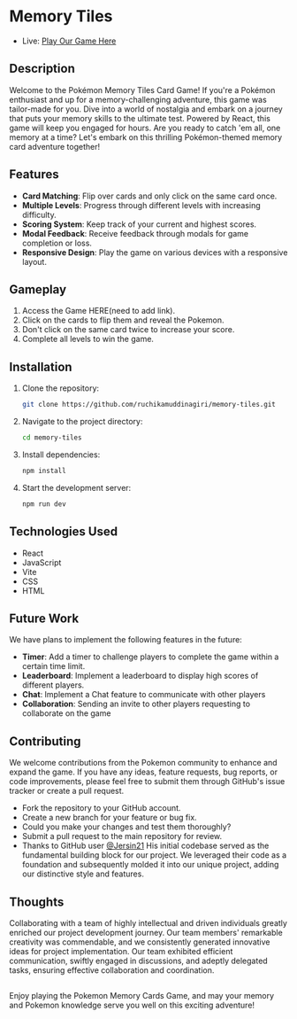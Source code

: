 # Memory Tiles
-   Live: [Play Our Game Here](https://pokemon-memory-tiles.netlify.app)

## Description

Welcome to the Pokémon Memory Tiles Card Game!
If you're a Pokémon enthusiast and up for a memory-challenging adventure, this game was tailor-made for you. Dive into a world of nostalgia and embark on a journey that puts your memory skills to the ultimate test. Powered by React, this game will keep you engaged for hours.
Are you ready to catch 'em all, one memory at a time? Let's embark on this thrilling Pokémon-themed memory card adventure together!

## Features

-   **Card Matching**: Flip over cards and only click on the same card once.
-   **Multiple Levels**: Progress through different levels with increasing difficulty.
-   **Scoring System**: Keep track of your current and highest scores.
-   **Modal Feedback**: Receive feedback through modals for game completion or loss.
-   **Responsive Design**: Play the game on various devices with a responsive layout.
## Gameplay

1.  Access the Game HERE(need to add link).
2.  Click on the cards to flip them and reveal the Pokemon.
3.  Don't click on the same card twice to increase your score.
4.  Complete all levels to win the game.
## Installation
1.  Clone the repository:

    ```bash
    git clone https://github.com/ruchikamuddinagiri/memory-tiles.git
    ```

2.  Navigate to the project directory:

    ```bash
    cd memory-tiles
    ```

3.  Install dependencies:

    ```bash
    npm install
    ```

4.  Start the development server:
    ```bash
    npm run dev
    ```

## Technologies Used

-   React
-   JavaScript
-   Vite
-   CSS
-   HTML
## Future Work

We have plans to implement the following features in the future:

-   **Timer**: Add a timer to challenge players to complete the game within a certain time limit.
-   **Leaderboard**: Implement a leaderboard to display high scores of different players.
-   **Chat**: Implement a Chat feature to communicate with other players
-   **Collaboration**: Sending an invite to other players requesting to collaborate on the game
  
## Contributing
We welcome contributions from the Pokemon community to enhance and expand the game. If you have any ideas, feature requests, bug reports, or code improvements, please feel free to submit them through GitHub's issue tracker or create a pull request.
-   Fork the repository to your GitHub account.
-   Create a new branch for your feature or bug fix.
-   Could you make your changes and test them thoroughly?
-   Submit a pull request to the main repository for review.
-   Thanks to GitHub user [@Jersin21](https://github.com/Jersin21) His initial codebase served as the fundamental building block for our project. We leveraged their
  code as a foundation and subsequently molded it into our unique project, adding our distinctive style and features.
## Thoughts  
Collaborating with a team of highly intellectual and driven individuals greatly enriched our project development journey. Our team members' remarkable creativity was commendable, and we consistently generated innovative ideas for project implementation. Our team exhibited efficient communication, swiftly engaged in discussions, and adeptly delegated tasks, ensuring effective collaboration and coordination.
##
Enjoy playing the Pokemon Memory Cards Game, and may your memory and Pokemon knowledge serve you well on this exciting adventure!






